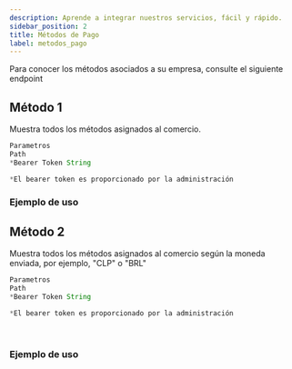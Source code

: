 ```yaml
---
description: Aprende a integrar nuestros servicios, fácil y rápido.
sidebar_position: 2
title: Métodos de Pago
label: metodos_pago
---
```


Para conocer los métodos asociados a su empresa, consulte el siguiente endpoint

## Método 1

Muestra todos los métodos asignados al comercio.

```jsx title="GET - https://url.base/api/payment/methods"
Parametros
Path
*Bearer Token String

*El bearer token es proporcionado por la administración
```

### Ejemplo de uso


## Método 2

Muestra todos los métodos asignados al comercio según la moneda enviada, por ejemplo, "CLP" o "BRL"
<br />

```jsx title="GET - https://url.base/api/payment/methods/{currency}"
Parametros
Path
*Bearer Token String

*El bearer token es proporcionado por la administración
```
<br />

### Ejemplo de uso
